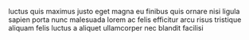 luctus quis maximus justo eget magna eu finibus quis ornare nisi ligula sapien
porta nunc malesuada lorem ac felis efficitur arcu risus tristique aliquam
felis luctus a aliquet ullamcorper nec blandit facilisi